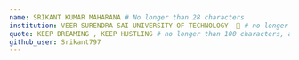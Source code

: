 ```yaml
---
name: SRIKANT KUMAR MAHARANA # No longer than 28 characters
institution: VEER SURENDRA SAI UNIVERSITY OF TECHNOLOGY  🚩 # no longer than 58 characters
quote: KEEP DREAMING , KEEP HUSTLING # no longer than 100 characters, avoid using quotes(") to guarantee the format remains the same.
github_user: Srikant797
---
```

